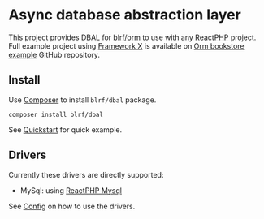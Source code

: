 # Async database abstraction layer

This project provides DBAL for [blrf/orm](https://blrf.net/orm) to use with any [ReactPHP](https://reactphp.org/) project.
Full example project using [Framework X](https://framework-x.org/) is available on [Orm bookstore example](https://github.com/dmarkic/orm-bookstore-example) GitHub repository.

## Install

Use [Composer](https://getcomposer.org/) to install `blrf/dbal` package.

```
composer install blrf/dbal
```

See [Quickstart](quickstart/index.md) for quick example.

## Drivers

Currently these drivers are directly supported:

- MySql: using [ReactPHP Mysql](https://github.com/friends-of-reactphp/mysql/)

See [Config](api/config.md) on how to use the drivers.